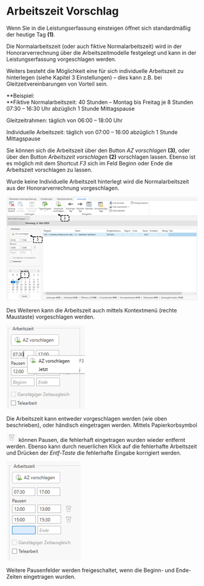# Arbeitszeit Vorschlag

Wenn Sie in die Leistungserfassung einsteigen öffnet sich standardmäßig
der heutige Tag **(1)**.

Die Normalarbeitszeit (oder auch fiktive Normalarbeitszeit) wird in der
Honorarverrechnung über die Arbeitszeitmodelle festgelegt und kann in
der Leistungserfassung vorgeschlagen werden.

Weiters besteht die Möglichkeit eine für sich individuelle Arbeitszeit
zu hinterlegen (siehe Kapitel 3 Einstellungen) – dies kann z.B. bei
Gleitzeitvereinbarungen von Vorteil sein.

**Beispiel:  
**Fiktive Normalarbeitszeit: 40 Stunden – Montag bis Freitag je 8
Stunden  
07:30 – 16:30 Uhr abzüglich 1 Stunde Mittagspause

Gleitzeitrahmen: täglich von 06:00 – 18:00 Uhr

Individuelle Arbeitszeit: täglich von 07:00 – 16:00 abzüglich 1 Stunde
Mittagspause

Sie können sich die Arbeitszeit über den Button *AZ vorschlagen*
**(3)**, oder über den Button *Arbeitszeit vorschlagen* **(2)**
vorschlagen lassen. Ebenso ist es möglich mit dem Shortcut *F3* sich im
Feld Beginn oder Ende die Arbeitszeit vorschlagen zu lassen.

Wurde keine Individuelle Arbeitszeit hinterlegt wird die
Normalarbeitszeit aus der Honorarverrechnung vorgeschlagen.

![](<img/image74.png>)

Des Weiteren kann die Arbeitszeit auch mittels Kontextmenü (rechte
Maustaste) vorgeschlagen werden.

![](<img/image75.png>)

Die Arbeitszeit kann entweder vorgeschlagen werden (wie oben
beschrieben), oder händisch eingetragen werden. Mittels Papierkorbsymbol

![](<img/image12.png>) können Pausen, die
fehlerhaft eingetragen wurden wieder entfernt werden. Ebenso kann durch
neuerlichen Klick auf die fehlerhafte Arbeitszeit und Drücken der
*Entf-Taste* die fehlerhafte Eingabe korrigiert werden.


![](<img/image76.png>)

Weitere Pausenfelder werden freigeschaltet, wenn die Beginn- und
Ende-Zeiten eingetragen wurden.